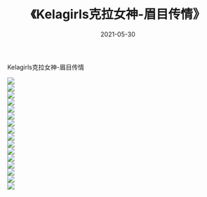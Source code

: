 ﻿---
layout: post
title:  《Kelagirls克拉女神-眉目传情》
date:   2021-05-30
img: http://img.660000.xyz/Sharelink/网络美图/2021/Kelagirls克拉女神-眉目传情/000.jpg
categories: [美女, 清纯, 唯美]
---

Kelagirls克拉女神-眉目传情

  ![](http://img.660000.xyz/Sharelink/网络美图/2021/Kelagirls克拉女神-眉目传情/001.jpg) <br> ![](http://img.660000.xyz/Sharelink/网络美图/2021/Kelagirls克拉女神-眉目传情/002.jpg) <br> ![](http://img.660000.xyz/Sharelink/网络美图/2021/Kelagirls克拉女神-眉目传情/003.jpg) <br> ![](http://img.660000.xyz/Sharelink/网络美图/2021/Kelagirls克拉女神-眉目传情/004.jpg) <br> ![](http://img.660000.xyz/Sharelink/网络美图/2021/Kelagirls克拉女神-眉目传情/005.jpg) <br> ![](http://img.660000.xyz/Sharelink/网络美图/2021/Kelagirls克拉女神-眉目传情/006.jpg) <br> ![](http://img.660000.xyz/Sharelink/网络美图/2021/Kelagirls克拉女神-眉目传情/007.jpg) <br> ![](http://img.660000.xyz/Sharelink/网络美图/2021/Kelagirls克拉女神-眉目传情/008.jpg) <br> ![](http://img.660000.xyz/Sharelink/网络美图/2021/Kelagirls克拉女神-眉目传情/009.jpg) <br> ![](http://img.660000.xyz/Sharelink/网络美图/2021/Kelagirls克拉女神-眉目传情/010.jpg) <br> ![](http://img.660000.xyz/Sharelink/网络美图/2021/Kelagirls克拉女神-眉目传情/011.jpg) <br> ![](http://img.660000.xyz/Sharelink/网络美图/2021/Kelagirls克拉女神-眉目传情/012.jpg) <br> ![](http://img.660000.xyz/Sharelink/网络美图/2021/Kelagirls克拉女神-眉目传情/013.jpg) <br> ![](http://img.660000.xyz/Sharelink/网络美图/2021/Kelagirls克拉女神-眉目传情/014.jpg) <br> ![](http://img.660000.xyz/Sharelink/网络美图/2021/Kelagirls克拉女神-眉目传情/015.jpg) <br> ![](http://img.660000.xyz/Sharelink/网络美图/2021/Kelagirls克拉女神-眉目传情/016.jpg) <br>